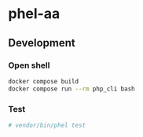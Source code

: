 # phel-aa




## Development

### Open shell

```bash
docker compose build
docker compose run --rm php_cli bash
```

### Test

```bash
# vendor/bin/phel test
```


